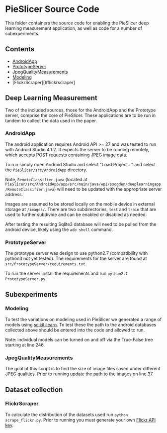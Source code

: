 # PieSlicer Source Code

This folder containers the source code for enabling the PieSlicer deep learning measurement application, as well as code for a number of subexperiments.

## Contents

- [AndroidApp](#androidapp)
- [PrototypeServer](#prototypeserver)
- [JpegQualityMeasurements](#jpegqualitymeasurements)
- [Modeling](#modeling)
- [FlickrScraper][#flickrscraper]

## Deep Learning Measurement

Two of the included sources, those for the AndroidApp and the Prototype server, comprise the core of PieSlicer.
These applications are to be run in tandem to collect the data used in the paper.

### AndroidApp

The android application requires Android API >= 27 and was tested to run with Android Studio 4.1.2.
It expects the server to be running remotely, which accepts POST requests containing JPEG image data.

To run simply open Android Studio and select "Load Project..." and select the `PieSlicer/src/AndroidApp` directory.

Note, `RemoteClassifier.java` (located at `PieSlicer/src/AndroidApp/app/src/main/java/wpi/ssogden/deeplearningapp/RemoteClassifier.java`) will need to be updated with the appropriate server address.

Images are assumed to be stored locally on the mobile device in external storage at `/images/`.
There are two subdirectories, `test` and `train` that are used to further subdivide and can be enabled or disabled as needed.

After testing the resulting Sqlite3 database will need to be pulled from the android device, likely using the `adb shell` command.

### PrototypeServer

The prototype server was design to use python2.7 (compatibility with python3 not yet tested).
The requirements for the server are found at `src/PrototypeServer/requirements.txt`.

To run the server install the requirements and run `python2.7 PrototypeServer.py`.

## Subexperiments

### Modeling

To test the variations on modeling used in PieSlicer we generated a range of models using [scikit-learn](https://scikit-learn.org/).
To test these the path to the android databases collected above should be entered into the code and allowed to run.

Note: individual models can be turned on and off via the True-False tree starting at line 246.

### JpegQualityMeasurements

The goal of this script is to find the size of image files saved under different JPEG qualities.
Prior to running update the path to the images on line 37.

## Dataset collection

### FlickrScraper

To calculate the distribution of the datasets used run `python scrape_flickr.py`.
Prior to running you must generate your own [Flickr API key](https://www.flickr.com/services/api/).
